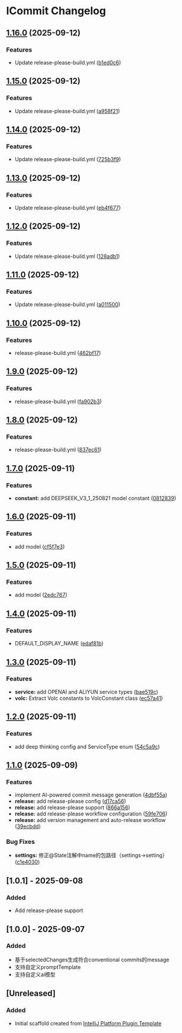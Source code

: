 <!-- Keep a Changelog guide -> https://keepachangelog.com -->

# ICommit Changelog

## [1.16.0](https://github.com/suj1e/icommit/compare/1.15.0...1.16.0) (2025-09-12)


### Features

* Update release-please-build.yml ([b1ed0c6](https://github.com/suj1e/icommit/commit/b1ed0c6bb6ce43d8949910117e513919d7f590bc))

## [1.15.0](https://github.com/suj1e/icommit/compare/1.14.0...1.15.0) (2025-09-12)


### Features

* Update release-please-build.yml ([a958f21](https://github.com/suj1e/icommit/commit/a958f21de27fc6605fa47fe95d45df09a81fad6e))

## [1.14.0](https://github.com/suj1e/icommit/compare/1.13.0...1.14.0) (2025-09-12)


### Features

* Update release-please-build.yml ([725b3f9](https://github.com/suj1e/icommit/commit/725b3f96c652b5f50637d9ba62266c81ba362928))

## [1.13.0](https://github.com/suj1e/icommit/compare/1.12.0...1.13.0) (2025-09-12)


### Features

* Update release-please-build.yml ([eb4f677](https://github.com/suj1e/icommit/commit/eb4f677bfcc0c47af6a4c8affb67d78dff5bdea2))

## [1.12.0](https://github.com/suj1e/icommit/compare/1.11.0...1.12.0) (2025-09-12)


### Features

* Update release-please-build.yml ([128adb1](https://github.com/suj1e/icommit/commit/128adb13aa8f6b75ff15a1ef82a3a84282bc5c2c))

## [1.11.0](https://github.com/suj1e/icommit/compare/1.10.0...1.11.0) (2025-09-12)


### Features

* Update release-please-build.yml ([a011500](https://github.com/suj1e/icommit/commit/a0115002f80a6ddb28f4bd503471f55b269606ad))

## [1.10.0](https://github.com/suj1e/icommit/compare/1.9.0...1.10.0) (2025-09-12)


### Features

* release-please-build.yml ([462bf17](https://github.com/suj1e/icommit/commit/462bf179b3b975d8793023b0b9a3fcf3b7e9bbad))

## [1.9.0](https://github.com/suj1e/icommit/compare/1.8.0...1.9.0) (2025-09-12)


### Features

* release-please-build.yml ([fa902b3](https://github.com/suj1e/icommit/commit/fa902b3b08e1ba1783bef631de67415a4bbce5e8))

## [1.8.0](https://github.com/suj1e/icommit/compare/1.7.0...1.8.0) (2025-09-12)


### Features

* release-please-build.yml ([837ec61](https://github.com/suj1e/icommit/commit/837ec61cb55b1372f40b41ce4b2c8155c1ca1095))

## [1.7.0](https://github.com/suj1e/icommit/compare/1.6.0...1.7.0) (2025-09-11)


### Features

* **constant:** add DEEPSEEK_V3_1_250821 model constant ([0812839](https://github.com/suj1e/icommit/commit/0812839ceb033c0600582e3f241f8c25d2e319d8))

## [1.6.0](https://github.com/suj1e/icommit/compare/1.5.0...1.6.0) (2025-09-11)


### Features

* add model ([cf5f7e3](https://github.com/suj1e/icommit/commit/cf5f7e3f4919896c0133ce7a5f7e397730035433))

## [1.5.0](https://github.com/suj1e/icommit/compare/1.4.0...1.5.0) (2025-09-11)


### Features

* add model ([2edc767](https://github.com/suj1e/icommit/commit/2edc76768485e31278ed502eb15cad5c6def3f86))

## [1.4.0](https://github.com/suj1e/icommit/compare/1.3.0...1.4.0) (2025-09-11)


### Features

* DEFAULT_DISPLAY_NAME ([edaf81b](https://github.com/suj1e/icommit/commit/edaf81b3ecf6de19baaa736a044da72c79a15e47))

## [1.3.0](https://github.com/suj1e/icommit/compare/1.2.0...1.3.0) (2025-09-11)


### Features

* **service:** add OPENAI and ALIYUN service types ([bae519c](https://github.com/suj1e/icommit/commit/bae519c6cd5373a7bc5ba96022e76b374426bb09))
* **volc:** Extract Volc constants to VolcConstant class ([ec57a41](https://github.com/suj1e/icommit/commit/ec57a4155edddb7bbab66369297d07c893ebe759))

## [1.2.0](https://github.com/suj1e/icommit/compare/1.1.0...1.2.0) (2025-09-11)


### Features

* add deep thinking config and ServiceType enum ([54c5a9c](https://github.com/suj1e/icommit/commit/54c5a9c4b18bebfca6819e46a4348446c15400f2))

## [1.1.0](https://github.com/suj1e/icommit/compare/1.0.1...1.1.0) (2025-09-09)


### Features

* implement AI-powered commit message generation ([4dbf55a](https://github.com/suj1e/icommit/commit/4dbf55acab7824b8470f8a80e2c80dbb31097cb0))
* **release:** add release-please config ([d17ca56](https://github.com/suj1e/icommit/commit/d17ca5627b4107511404b40237883d54769d0659))
* **release:** add release-please support ([866a156](https://github.com/suj1e/icommit/commit/866a156f729128e330cfc2ae9165fe1c46697aa0))
* **release:** add release-please workflow configuration ([59fe706](https://github.com/suj1e/icommit/commit/59fe706d045b4ad1ca9f54628c57d231b34cf6f7))
* **release:** add version management and auto-release workflow ([39ecbdd](https://github.com/suj1e/icommit/commit/39ecbdd1bc2aa5314ccffc0791a933170abc0f4f))


### Bug Fixes

* **settings:** 修正@State注解中name的包路径（settings→setting） ([c1e4030](https://github.com/suj1e/icommit/commit/c1e403089c3b64a794b54a5b77001ce51a00a1b6))

## [1.0.1] - 2025-09-08

### Added

- Add release-please support

## [1.0.0] - 2025-09-07

### Added

- 基于selectedChanges生成符合conventional commits的message
- 支持自定义promptTemplate
- 支持自定义ai模型

## [Unreleased]

### Added

- Initial scaffold created from [IntelliJ Platform Plugin Template](https://github.com/JetBrains/intellij-platform-plugin-template)
